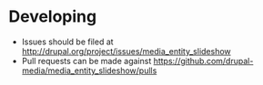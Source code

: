 # Developing

* Issues should be filed at http://drupal.org/project/issues/media_entity_slideshow
* Pull requests can be made against https://github.com/drupal-media/media_entity_slideshow/pulls
